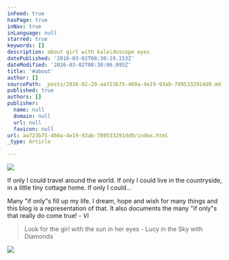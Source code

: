 ```yaml
---
inFeed: true
hasPage: true
inNav: true
inLanguage: null
starred: true
keywords: []
description: about girl with kaleidoscope eyes
datePublished: '2016-03-02T08:30:19.153Z'
dateModified: '2016-03-02T08:30:06.095Z'
title: '#about'
author: []
sourcePath: _posts/2016-02-29-aa723b75-460a-4e19-93ab-789533291dd9.md
published: true
authors: []
publisher:
  name: null
  domain: null
  url: null
  favicon: null
url: aa723b75-460a-4e19-93ab-789533291dd9/index.html
_type: Article

---
```

![](https://s3-us-west-2.amazonaws.com/the-grid-img/p/fb901588d53b81ed87fe2687e3307f9374a6d51d.jpg)

If only I could travel around the world. If only I could live in the countryside, in a little tiny cottage home. If only I could...

Many "if only"s fill up my life. I dream, hope and wish for many things and this blog is a representation of that. It also documents the many "if only"s that really do come true! _- Vi_

> Look for the girl with the sun in her eyes - Lucy in the Sky with Diamonds

![](https://s3-us-west-2.amazonaws.com/the-grid-img/p/63f5a9ba0aa980e6357936686aa8b1f44c37417a.png)
